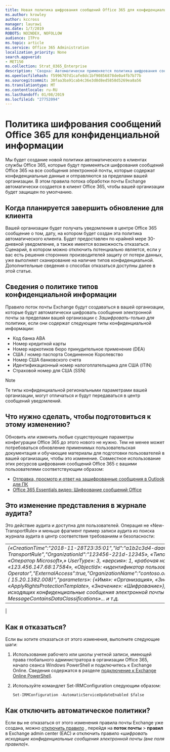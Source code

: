 ```yaml
---
title: Новая политика шифрования сообщений Office 365 для конфиденциальной информации
ms.author: krowley
author: kccross
manager: laurawi
ms.date: 1/7/2019
ROBOTS: NOINDEX, NOFOLLOW
audience: ITPro
ms.topic: article
ms.service: Office 365 Administration
localization_priority: None
search.appverid:
- MET150
ms.collection: Strat_O365_Enterprise
description: 'Сводка: Автоматически применяется политика шифрования сообщений Office 365 для развертывания для всех клиентов типы конфиденциальной информации.'
ms.openlocfilehash: f5996707d1cafe8dc1bf90856878de0a4fb7b77b
ms.sourcegitcommit: 30faa3ba91cab4c36e3d8d8ed5858d5269ea8a56
ms.translationtype: MT
ms.contentlocale: ru-RU
ms.lasthandoff: 01/08/2019
ms.locfileid: "27752094"
---
```

# <a name="office-365-message-encryption-policy-for-sensitive-information"></a>Политика шифрования сообщений Office 365 для конфиденциальной информации

Мы будет создание новой политики автоматического в клиентах службы Office 365, которые будут применяться шифрования сообщений Office 365 на все сообщения электронной почты, которые содержат конфиденциальные данные и отправляются за пределами вашей организации. В этом правила потока обработки почты Exchange автоматически создается в клиент Office 365, чтобы вашей организации будет защищен по умолчанию.

## <a name="when-to-expect-the-update-for-your-tenant"></a>Когда планируется завершить обновление для клиента

Вашей организации будет получать уведомления в центре Office 365 сообщение о том, дату, на котором будет создан эта политика автоматического клиента. Будет предоставлен по крайней мере 30-дневной уведомление, а также имеется возможность отказаться. Сценарий, в котором можно отключить потенциально является, если у вас есть решения сторонних производителей защиту от потери данных, уже выполняет сканирование на наличие типов конфиденциальной. Дополнительные сведения о способах отказаться доступны далее в этой статье.

## <a name="sensitive-information-type-policy-details"></a>Сведения о политике типов конфиденциальной информации

Правило поток почты Exchange будут создаваться в вашей организации, которые будут автоматически шифровать сообщения электронной почты за пределами вашей организации с *Зашифровать-только для* политики, если они содержат следующие типы конфиденциальной информации:

- Код банка ABA
- Номер кредитной карты
- Номер наркотиков бюро принудительное применение (DEA)
- США / номер паспорта Соединенное Королевство
- Номер США банковского счета
- Идентификационный номер налогоплательщика для США (ITIN)
- Страховой номер для США (SSN)

> [!Note]
> Те типы конфиденциальной региональными параметрами вашей организации, могут отличаться и будут передаваться в центр сообщений уведомлений.

## <a name="what-do-i-need-to-do-to-prepare-for-this-change"></a>Что нужно сделать, чтобы подготовиться к этому изменению?

Обновить или изменить любые существующие параметры конфигурации Office 365 до этого нового не нужно. Тем не менее может потребоваться обновление применимых пользовательская документация и обучающие материалы для подготовки пользователей в вашей организации, чтобы это изменение. Совместное использование этих ресурсов шифрования сообщений Office 365 с вашими пользователями соответствующим образом:

- [Отправка, просмотр и ответ на зашифрованные сообщения в Outlook для ПК](https://support.office.com/article/send-view-and-reply-to-encrypted-messages-in-outlook-for-pc-eaa43495-9bbb-4fca-922a-df90dee51980)
- [Office 365 Essentials видео: Шифрование сообщений Office](https://youtu.be/CQR0cG_iEUc)

## <a name="how-will-this-change-be-represented-in-the-audit-log"></a>Это изменение представления в журнале аудита?

Это действие аудита и доступна для пользователей.  Операция не «New-TransportRule» и меньше фрагмент пример записи аудита из поиска журнала аудита в центр соответствия требованиям и безопасности:

|     |
| --- |
| *{«CreationTime":"2018-11-28T23:35:01","Id":"a1b2c3d4-daa0-4c4f-a019-03a1234a1b0c","Operation":"New-TransportRule","OrganizationId":"123456-221d-12345», «Типом записи»: 1, «ResultStatus»: «True», «UserKey»: «Оператор Microsoft»,» UserType»: 3, «версия»: 1, «рабочая нагрузка»: «Exchange», «ClientIP»: «123.456.147.68:17584», «ObjectId»: «идентификатор пользователя «,»»: «Microsoft Operator","ExternalAccess":true,"OrganizationName":"contoso.onmicrosoft.com","OriginatingServer":"CY4PR13MBXXXX ( 15.20.1382.008)","parameters»: {«Имя»: «Организация», «Значение»: "d 123456 221-12346" {«Имя»: «ApplyRightsProtectionTemplate», «Значение»: «Шифрование»}, {«Имя»: «Имя», «Значение»: «Шифрование исходящих конфиденциальные сообщения электронной почты (вне поля правила)»}, {«Имя»:» MessageContainsDataClassifications»... и т.д.*
 |

## <a name="how-do-i-opt-out"></a>Как я отказаться?

Если вы хотите отказаться от этого изменения, выполните следующие шаги:

1. Использование рабочего или школы учетной записи, имеющей права глобального администратора в организации Office 365, начало сеанса Windows PowerShell и подключитесь к Exchange Online. Сведения содержатся в разделе [подключение к Exchange Online PowerShell](https://aka.ms/exopowershell).
2. Используйте командлет Set-IRMConfiguration следующим образом:

   ```
   Set-IRMConfiguration -AutomaticServiceUpdateEnabled $false
   ```

## <a name="how-do-i-disable-the-automatic-policy"></a>Как отключить автоматическое политики?

Если вы не отказаться от этого изменения правила почты Exchange уже создана, можно [отключить правило](https://docs.microsoft.com/exchange/security-and-compliance/mail-flow-rules/manage-mail-flow-rules#enable-or-disable-a-mail-flow-rule) , перейдя на **поток почты** > **правил** в Exchange admin center (EAC) и отключить правило «*шифровать исходящие конфиденциальные сообщения электронной почты (вне поля правила)*«.

